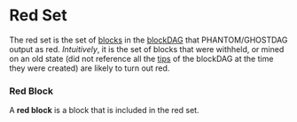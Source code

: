 # Red Set

The red set is the set of [blocks](../blocks/) in the [blockDAG](../blockdag/) that PHANTOM/GHOSTDAG output as red. _Intuitively_, it is the set of blocks that were withheld, or mined on an old state \(did not reference all the [tips](../blockdag/tips.md) of the blockDAG at the time they were created\) are likely to turn out red.

### Red Block

A **red block** is a block that is included in the red set.

